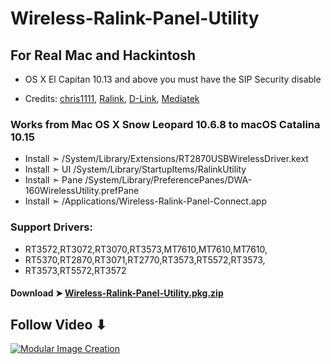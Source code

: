 # Wireless-Ralink-Panel-Utility

## For Real Mac and Hackintosh
- OS X El Capitan 10.13 and above you must have the SIP Security disable 

- Credits: [chris1111](https://github.com/chris1111), [Ralink](https://en.wikipedia.org/wiki/Ralink), [D-Link](https://us.dlink.com/en/consumer),  [Mediatek](https://www.mediatek.com)

### Works from Mac OS X Snow Leopard 10.6.8 to macOS Catalina 10.15
- Install  ➣ /System/Library/Extensions/RT2870USBWirelessDriver.kext
- Install  ➣ UI  /System/Library/StartupItems/RalinkUtility 
- Install  ➣ Pane /System/Library/PreferencePanes/DWA-160WirelessUtility.prefPane
- Install  ➣ /Applications/Wireless-Ralink-Panel-Connect.app

### Support Drivers:
- RT3572,RT3072,RT3070,RT3573,MT7610,MT7610,MT7610,
- RT5370,RT2870,RT3071,RT2770,RT3573,RT5572,RT3573,
- RT3573,RT5572,RT3572

#### Download ➤ [Wireless-Ralink-Panel-Utility.pkg.zip](https://github.com/chris1111/Wireless-Ralink-Panel-Utility/releases/tag/V1)

## Follow Video ⬇︎

[![Modular Image Creation](https://i25.servimg.com/u/f25/18/50/18/69/video15.png)](https://youtu.be/pwypsmYPzeE)


